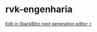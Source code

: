 # rvk-engenharia

[Edit in StackBlitz next generation editor ⚡️](https://stackblitz.com/~/github.com/RodrigoKambara/rvk-engenharia)